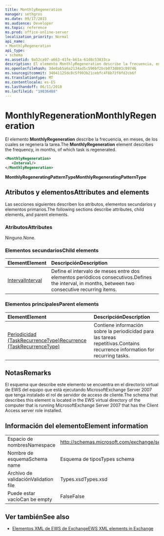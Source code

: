 ```yaml
---
title: MonthlyRegeneration
manager: sethgros
ms.date: 09/17/2015
ms.audience: Developer
ms.topic: reference
ms.prod: office-online-server
localization_priority: Normal
api_name:
- MonthlyRegeneration
api_type:
- schema
ms.assetid: 9a52ca97-a663-41fe-b61a-61d8c53833ca
description: El elemento MonthlyRegeneration describe la frecuencia, en meses, de los cuales se regenera la tarea.
ms.openlocfilehash: 3de8ab5a6a2134ad5c596bf2bcb073d881c89746
ms.sourcegitcommit: 34041125dc8c5f993b21cebfc4f8b72f0fd2cb6f
ms.translationtype: MT
ms.contentlocale: es-ES
ms.lasthandoff: 06/11/2018
ms.locfileid: "19836488"
---
```

# <a name="monthlyregeneration"></a><span data-ttu-id="d381f-103">MonthlyRegeneration</span><span class="sxs-lookup"><span data-stu-id="d381f-103">MonthlyRegeneration</span></span>

<span data-ttu-id="d381f-104">El elemento **MonthlyRegeneration** describe la frecuencia, en meses, de los cuales se regenera la tarea.</span><span class="sxs-lookup"><span data-stu-id="d381f-104">The **MonthlyRegeneration** element describes the frequency, in months, of which task is regenerated.</span></span> 
  
```xml
<MonthlyRegeneration>
   <Interval/>
</MonthlyRegeneration>
```

 <span data-ttu-id="d381f-105">**MonthlyRegeneratingPatternType**</span><span class="sxs-lookup"><span data-stu-id="d381f-105">**MonthlyRegeneratingPatternType**</span></span>
## <a name="attributes-and-elements"></a><span data-ttu-id="d381f-106">Atributos y elementos</span><span class="sxs-lookup"><span data-stu-id="d381f-106">Attributes and elements</span></span>

<span data-ttu-id="d381f-107">Las secciones siguientes describen los atributos, elementos secundarios y elementos primarios.</span><span class="sxs-lookup"><span data-stu-id="d381f-107">The following sections describe attributes, child elements, and parent elements.</span></span>
  
### <a name="attributes"></a><span data-ttu-id="d381f-108">Atributos</span><span class="sxs-lookup"><span data-stu-id="d381f-108">Attributes</span></span>

<span data-ttu-id="d381f-109">Ninguno.</span><span class="sxs-lookup"><span data-stu-id="d381f-109">None.</span></span>
  
### <a name="child-elements"></a><span data-ttu-id="d381f-110">Elementos secundarios</span><span class="sxs-lookup"><span data-stu-id="d381f-110">Child elements</span></span>

|<span data-ttu-id="d381f-111">**Element**</span><span class="sxs-lookup"><span data-stu-id="d381f-111">**Element**</span></span>|<span data-ttu-id="d381f-112">**Descripción**</span><span class="sxs-lookup"><span data-stu-id="d381f-112">**Description**</span></span>|
|:-----|:-----|
|[<span data-ttu-id="d381f-113">Interval</span><span class="sxs-lookup"><span data-stu-id="d381f-113">Interval</span></span>](interval.md) <br/> |<span data-ttu-id="d381f-114">Define el intervalo de meses entre dos elementos periódicos consecutivos.</span><span class="sxs-lookup"><span data-stu-id="d381f-114">Defines the interval, in months, between two consecutive recurring items.</span></span>  <br/> |
   
### <a name="parent-elements"></a><span data-ttu-id="d381f-115">Elementos principales</span><span class="sxs-lookup"><span data-stu-id="d381f-115">Parent elements</span></span>

|<span data-ttu-id="d381f-116">**Element**</span><span class="sxs-lookup"><span data-stu-id="d381f-116">**Element**</span></span>|<span data-ttu-id="d381f-117">**Descripción**</span><span class="sxs-lookup"><span data-stu-id="d381f-117">**Description**</span></span>|
|:-----|:-----|
|[<span data-ttu-id="d381f-118">Periodicidad (TaskRecurrenceType)</span><span class="sxs-lookup"><span data-stu-id="d381f-118">Recurrence (TaskRecurrenceType)</span></span>](recurrence-taskrecurrencetype.md) <br/> |<span data-ttu-id="d381f-119">Contiene información sobre la periodicidad para las tareas repetitivas.</span><span class="sxs-lookup"><span data-stu-id="d381f-119">Contains recurrence information for recurring tasks.</span></span>  <br/> |
   
## <a name="remarks"></a><span data-ttu-id="d381f-120">Notas</span><span class="sxs-lookup"><span data-stu-id="d381f-120">Remarks</span></span>

<span data-ttu-id="d381f-121">El esquema que describe este elemento se encuentra en el directorio virtual de EWS del equipo que está ejecutando MicrosoftExchange Server 2007 que tenga instalado el rol de servidor de acceso de cliente.</span><span class="sxs-lookup"><span data-stu-id="d381f-121">The schema that describes this element is located in the EWS virtual directory of the computer that is running MicrosoftExchange Server 2007 that has the Client Access server role installed.</span></span>
  
## <a name="element-information"></a><span data-ttu-id="d381f-122">Información del elemento</span><span class="sxs-lookup"><span data-stu-id="d381f-122">Element information</span></span>

|||
|:-----|:-----|
|<span data-ttu-id="d381f-123">Espacio de nombres</span><span class="sxs-lookup"><span data-stu-id="d381f-123">Namespace</span></span>  <br/> |http://schemas.microsoft.com/exchange/services/2006/types  <br/> |
|<span data-ttu-id="d381f-124">Nombre de esquema</span><span class="sxs-lookup"><span data-stu-id="d381f-124">Schema name</span></span>  <br/> |<span data-ttu-id="d381f-125">Esquema de tipos</span><span class="sxs-lookup"><span data-stu-id="d381f-125">Types schema</span></span>  <br/> |
|<span data-ttu-id="d381f-126">Archivo de validación</span><span class="sxs-lookup"><span data-stu-id="d381f-126">Validation file</span></span>  <br/> |<span data-ttu-id="d381f-127">Types.xsd</span><span class="sxs-lookup"><span data-stu-id="d381f-127">Types.xsd</span></span>  <br/> |
|<span data-ttu-id="d381f-128">Puede estar vacío</span><span class="sxs-lookup"><span data-stu-id="d381f-128">Can be empty</span></span>  <br/> |<span data-ttu-id="d381f-129">False</span><span class="sxs-lookup"><span data-stu-id="d381f-129">False</span></span>  <br/> |
   
## <a name="see-also"></a><span data-ttu-id="d381f-130">Ver también</span><span class="sxs-lookup"><span data-stu-id="d381f-130">See also</span></span>



- [<span data-ttu-id="d381f-131">Elementos XML de EWS de Exchange</span><span class="sxs-lookup"><span data-stu-id="d381f-131">EWS XML elements in Exchange</span></span>](ews-xml-elements-in-exchange.md)

